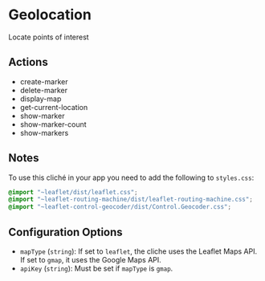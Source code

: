 # Geolocation

Locate points of interest

## Actions

- create-marker
- delete-marker
- display-map
- get-current-location
- show-marker
- show-marker-count
- show-markers

## Notes

To use this cliché in your app you need to add the following
to `styles.css`:
```css
@import "~leaflet/dist/leaflet.css";
@import "~leaflet-routing-machine/dist/leaflet-routing-machine.css";
@import "~leaflet-control-geocoder/dist/Control.Geocoder.css";
```

## Configuration Options
- `mapType` (`string`): If set to `leaflet`, the cliche uses the Leaflet Maps API. If set to `gmap`, it uses the Google Maps API.
- `apiKey` (`string`): Must be set if `mapType` is `gmap`.

